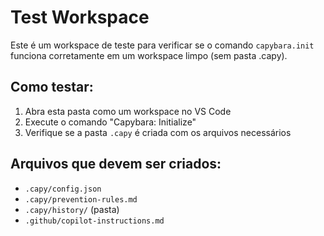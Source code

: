 # Test Workspace

Este é um workspace de teste para verificar se o comando `capybara.init` funciona corretamente em um workspace limpo (sem pasta .capy).

## Como testar:

1. Abra esta pasta como um workspace no VS Code
2. Execute o comando "Capybara: Initialize" 
3. Verifique se a pasta `.capy` é criada com os arquivos necessários

## Arquivos que devem ser criados:

- `.capy/config.json`
- `.capy/prevention-rules.md`
- `.capy/history/` (pasta)
- `.github/copilot-instructions.md`

